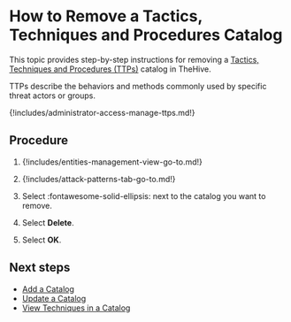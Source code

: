 # How to Remove a Tactics, Techniques and Procedures Catalog

This topic provides step-by-step instructions for removing a [Tactics, Techniques and Procedures (TTPs)](../../user-guides/analyst-corner/cases/ttps/about-ttps.md) catalog in TheHive.

TTPs describe the behaviors and methods commonly used by specific threat actors or groups.

{!includes/administrator-access-manage-ttps.md!}

<h2>Procedure</h2>

1. {!includes/entities-management-view-go-to.md!}

2. {!includes/attack-patterns-tab-go-to.md!}

3. Select :fontawesome-solid-ellipsis: next to the catalog you want to remove.

4. Select **Delete**.

5. Select **OK**.

<h2>Next steps</h2>

* [Add a Catalog](add-a-catalog.md)
* [Update a Catalog](update-a-catalog.md)
* [View Techniques in a Catalog](view-techniques-in-a-catalog.md)